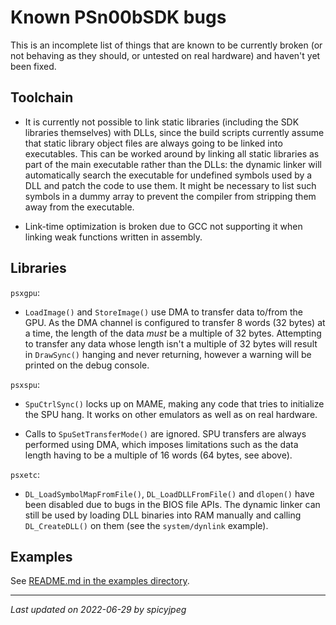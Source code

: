 
# Known PSn00bSDK bugs

This is an incomplete list of things that are known to be currently broken (or
not behaving as they should, or untested on real hardware) and haven't yet been
fixed.

## Toolchain

- It is currently not possible to link static libraries (including the SDK
  libraries themselves) with DLLs, since the build scripts currently assume that
  static library object files are always going to be linked into executables.
  This can be worked around by linking all static libraries as part of the main
  executable rather than the DLLs: the dynamic linker will automatically search
  the executable for undefined symbols used by a DLL and patch the code to use
  them. It might be necessary to list such symbols in a dummy array to prevent
  the compiler from stripping them away from the executable.

- Link-time optimization is broken due to GCC not supporting it when linking
  weak functions written in assembly.

## Libraries

`psxgpu`:

- `LoadImage()` and `StoreImage()` use DMA to transfer data to/from the GPU.
  As the DMA channel is configured to transfer 8 words (32 bytes) at a time,
  the length of the data *must* be a multiple of 32 bytes. Attempting to
  transfer any data whose length isn't a multiple of 32 bytes will result in
  `DrawSync()` hanging and never returning, however a warning will be printed
  on the debug console.

`psxspu`:

- `SpuCtrlSync()` locks up on MAME, making any code that tries to initialize
  the SPU hang. It works on other emulators as well as on real hardware.

- Calls to `SpuSetTransferMode()` are ignored. SPU transfers are always
  performed using DMA, which imposes limitations such as the data length having
  to be a multiple of 16 words (64 bytes, see above).

`psxetc`:

- `DL_LoadSymbolMapFromFile()`, `DL_LoadDLLFromFile()` and `dlopen()` have been
  disabled due to bugs in the BIOS file APIs. The dynamic linker can still be
  used by loading DLL binaries into RAM manually and calling `DL_CreateDLL()`
  on them (see the `system/dynlink` example).

## Examples

See [README.md in the examples directory](../examples/README.md#examples-summary).

-----------------------------------------
_Last updated on 2022-06-29 by spicyjpeg_
